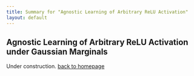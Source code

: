 ```yaml
---
title: Summary for "Agnostic Learning of Arbitrary ReLU Activation"
layout: default
---
```


## Agnostic Learning of Arbitrary ReLU Activation under Gaussian Marginals
Under construction.
[back to homepage](/)